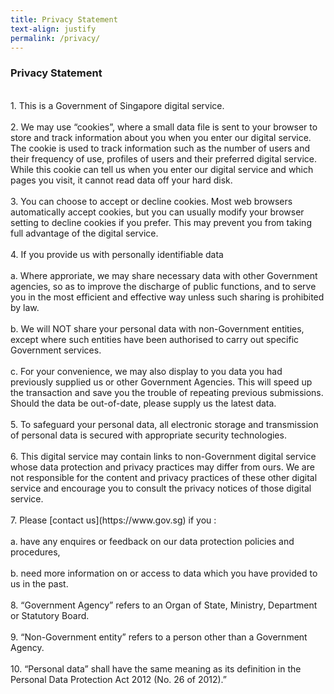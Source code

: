 ```yaml
---
title: Privacy Statement
text-align: justify
permalink: /privacy/
---
```


### **Privacy Statement**<br>
<br>
1. This is a Government of Singapore digital service.<br>
<br>
2. We may use “cookies”, where a small data file is sent to your browser to store and track information about you when you enter our digital service. The cookie is used to track information such as the number of users and their frequency of use, profiles of users and their preferred digital service. While this cookie can tell us when you enter our digital service and which pages you visit, it cannot read data off your hard disk. <br>
<br>
3. You can choose to accept or decline cookies. Most web browsers automatically accept cookies, but you can usually modify your browser setting to decline cookies if you prefer. This may prevent you from taking full advantage of the digital service.<br>
<br>
4. If you provide us with personally identifiable data<br>
<br>
a. Where approriate, we may share necessary data with other Government agencies, so as to improve the discharge of public functions, and to serve you in the most efficient and effective way unless such sharing is prohibited by law.<br>
<br>
b. We will NOT share your personal data with non-Government entities, except where such entities have been authorised to carry out specific Government services.<br>
<br>
c. For your convenience, we may also display to you data you had previously supplied us or other Government Agencies. This will speed up the transaction and save you the trouble of repeating previous submissions. Should the data be out-of-date, please supply us the latest data.<br>
<br>
5. To safeguard your personal data, all electronic storage and transmission of personal data is secured with appropriate security technologies.<br>
<br>
6. This digital service may contain links to non-Government digital service whose data protection and privacy practices may differ from ours. We are not responsible for the content and privacy practices of these other digital service and encourage you to consult the privacy notices of those digital service.<br>
<br>
7. Please [contact us](https://www.gov.sg) if you :<br>
<br>
a. have any enquires or feedback on our data protection policies and procedures,<br>
<br>
b. need more information on or access to data which you have provided to us in the past.<br>
<br>
8. “Government Agency” refers to an Organ of State, Ministry, Department or Statutory Board.<br>
<br>
9. “Non-Government entity” refers to a person other than a Government Agency.<br>
<br>
10. “Personal data” shall have the same meaning as its definition in the Personal Data Protection Act 2012 (No. 26 of 2012).” 
